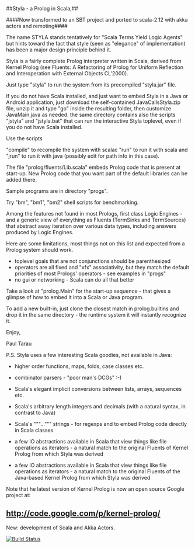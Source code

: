 ##Styla - a Prolog in Scala,##

####Now transformed to an SBT project and ported to scala-2.12 with akka actors and remoting####

The name STYLA stands tentatively for "Scala Terms Yield Logic Agents" but hints
toward the fact that style (seen as "elegance" of implementation) has been a major
design principle behind it.

Styla is a fairly complete Prolog interpreter written in Scala, derived from 
Kernel Prolog (see Fluents: A Refactoring of Prolog for Uniform Reflection 
and Interoperation with External Objects CL'2000).

Just type "styla" to run the system from its precompiled
"styla.jar" file. 

If you do not have Scala installed, and just want to embed Styla in
a Java or Android application, just download the self-contained
JavaCallsStyla.zip file, unzip it and type "go" inside the resulting folder,
then customize JavaMain.java as needed. the same directory contains also
the scripts "jstyla" and "jstyla.bat" that can run the interactive 
Styla toplevel, even if you do not have Scala installed. 

Use the scripts 

"compile" to recompile the system with scalac
"run" to run it with scala and 
"jrun" to run it with java (possibly edit for path info in this case).

The file "prolog/fluents/Lib.scala" embeds Prolog code that is present at
start-up. New Prolog code that you want part of the default libraries
can be added there.

Sample programs are in directory "progs".

Try "bm", "bm1", "bm2" shell scripts for benchmarking.

Among the features not found in most Prologs, first class Logic Engines - 
and a generic view of everything as Fluents (TermSinks and TermSources)
that abstract away iteration over various data types, including answers
produced by Logic Engines.

Here are some limitations, most things not on this list
and expected from a Prolog system should work.

- toplevel goals that are not conjunctions should be parenthesized
- operators are all fixed and "xfx" associativity, but they match the
  default priorities of most Prologs' operators - see examples in "progs"
- no gui or networking - Scala can do all that better

Take a look at "prolog.Main" for the start-up sequence - that gives
a glimpse of how to embed it into a Scala or Java program.

To add a new built-in, just clone the closest match 
in prolog.builtins and drop it in the same directory - the
runtime system it will instantly recognize it.

Enjoy,

Paul Tarau

P.S. Styla uses a few interesting Scala goodies, not available in Java:

- higher order functions, maps, folds, case classes etc.
- combinator parsers - "poor man's DCGs" :-)
- Scala's elegant implicit conversions between
  lists, arrays, sequences etc.
- Scala's arbitrary length integers and decimals (with
  a natural syntax, in contrast to Java)
- Scala's """...""" strings - for regexps and to embed 
  Prolog code directly in Scala classes
- a few IO abstractions available in Scala that
  view things like file operations as iterators -
  a natural match to the original Fluents of
  Kernel Prolog from which Styla was derived
  
- a few IO abstractions available in Scala that
  view things like file operations as iterators -
  a natural match to the original Fluents of the
  Java-based Kernel Prolog from which Styla was derived

Note that he latest version of Kernel Prolog is now an 
open source Google project at:

http://code.google.com/p/kernel-prolog/
-------------------------------------------  
New: development of Scala and Akka Actors.

 [![Build Status](https://travis-ci.org/ganesh47/styla.svg?branch=master)](https://travis-ci.org/ganesh47/styla)